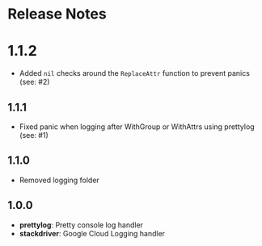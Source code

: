 Release Notes
=============

# 1.1.2

- Added `nil` checks around the `ReplaceAttr` function to prevent panics (see: #2)

## 1.1.1

- Fixed panic when logging after WithGroup or WithAttrs using prettylog (see: #1)

## 1.1.0

- Removed logging folder

## 1.0.0

- **prettylog**: Pretty console log handler
- **stackdriver**: Google Cloud Logging handler